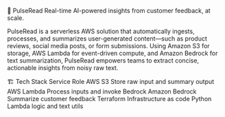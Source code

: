 💬 PulseRead
Real-time AI-powered insights from customer feedback, at scale.

PulseRead is a serverless AWS solution that automatically ingests, processes, and summarizes user-generated content—such as product reviews, social media posts, or form submissions. Using Amazon S3 for storage, AWS Lambda for event-driven compute, and Amazon Bedrock for text summarization, PulseRead empowers teams to extract concise, actionable insights from noisy raw text.

🏗 Tech Stack
Service	Role
AWS S3	Store raw input and summary output
AWS Lambda	Process inputs and invoke Bedrock
Amazon Bedrock	Summarize customer feedback
Terraform	Infrastructure as code
Python	Lambda logic and text utils